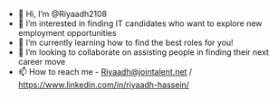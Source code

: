 - 👋 Hi, I’m @Riyaadh2108
- 👀 I’m interested in finding IT candidates who want to explore new employment opportunities
- 🌱 I’m currently learning how to find the best roles for you! 
- 💞️ I’m looking to collaborate on assisting people in finding their next career move
- 📫 How to reach me - Riyaadh@jointalent.net / https://www.linkedin.com/in/riyaadh-hassein/
